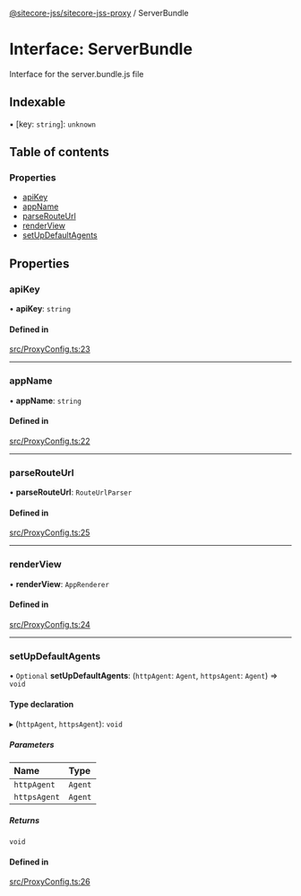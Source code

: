 [@sitecore-jss/sitecore-jss-proxy](../README.md) / ServerBundle

# Interface: ServerBundle

Interface for the server.bundle.js file

## Indexable

▪ [key: `string`]: `unknown`

## Table of contents

### Properties

- [apiKey](ServerBundle.md#apikey)
- [appName](ServerBundle.md#appname)
- [parseRouteUrl](ServerBundle.md#parserouteurl)
- [renderView](ServerBundle.md#renderview)
- [setUpDefaultAgents](ServerBundle.md#setupdefaultagents)

## Properties

### apiKey

• **apiKey**: `string`

#### Defined in

[src/ProxyConfig.ts:23](https://github.com/Sitecore/jss/blob/19e6229c3/packages/sitecore-jss-proxy/src/ProxyConfig.ts#L23)

---

### appName

• **appName**: `string`

#### Defined in

[src/ProxyConfig.ts:22](https://github.com/Sitecore/jss/blob/19e6229c3/packages/sitecore-jss-proxy/src/ProxyConfig.ts#L22)

---

### parseRouteUrl

• **parseRouteUrl**: `RouteUrlParser`

#### Defined in

[src/ProxyConfig.ts:25](https://github.com/Sitecore/jss/blob/19e6229c3/packages/sitecore-jss-proxy/src/ProxyConfig.ts#L25)

---

### renderView

• **renderView**: `AppRenderer`

#### Defined in

[src/ProxyConfig.ts:24](https://github.com/Sitecore/jss/blob/19e6229c3/packages/sitecore-jss-proxy/src/ProxyConfig.ts#L24)

---

### setUpDefaultAgents

• `Optional` **setUpDefaultAgents**: (`httpAgent`: `Agent`, `httpsAgent`: `Agent`) => `void`

#### Type declaration

▸ (`httpAgent`, `httpsAgent`): `void`

##### Parameters

| Name         | Type    |
| :----------- | :------ |
| `httpAgent`  | `Agent` |
| `httpsAgent` | `Agent` |

##### Returns

`void`

#### Defined in

[src/ProxyConfig.ts:26](https://github.com/Sitecore/jss/blob/19e6229c3/packages/sitecore-jss-proxy/src/ProxyConfig.ts#L26)
